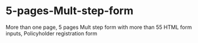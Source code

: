 # 5-pages-Mult-step-form
More than one page, 5 pages Mult step form with more than 55 HTML form inputs,   Policyholder registration form
